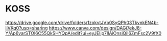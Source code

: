 # KOSS
https://drive.google.com/drive/folders/1zokvtJVb0SyQPh03TkvnkEN4b-liVKq0?usp=sharing
https://www.canva.com/design/DAGi7ekJ8-Y/Ap6varSTOl6C55QkSHYQpA/edit?ui=eyJEIjp7IlAiOnsiQiI6ZmFsc2V9fX0
